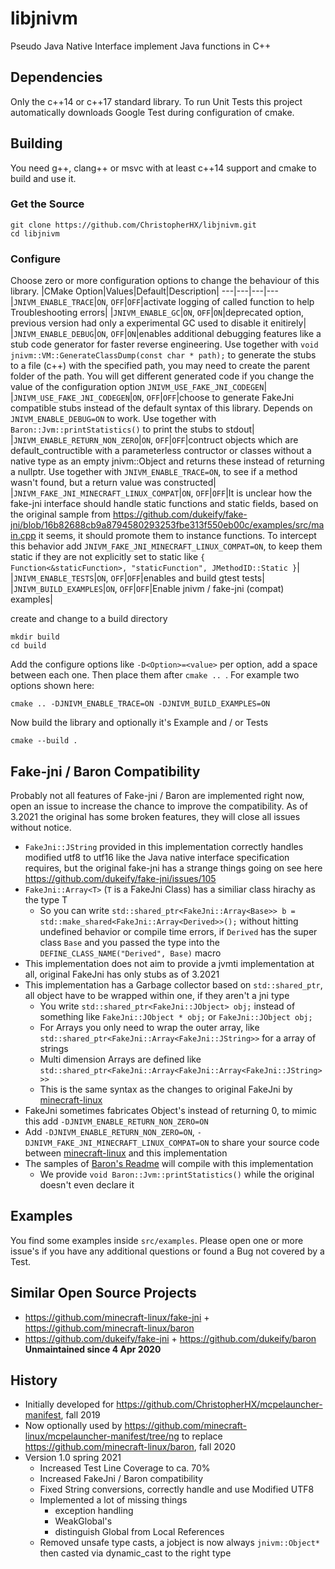 # libjnivm
Pseudo Java Native Interface implement Java functions in C++

## Dependencies
Only the c++14 or c++17 standard library. To run Unit Tests this project automatically downloads Google Test during configuration of cmake.

## Building
You need g++, clang++ or msvc with at least c++14 support and cmake to build and use it.

### Get the Source
```
git clone https://github.com/ChristopherHX/libjnivm.git
cd libjnivm
```
### Configure
Choose zero or more configuration options to change the behaviour of this library.
|CMake Option|Values|Default|Description|
---|---|---|---
|`JNIVM_ENABLE_TRACE`|`ON`, `OFF`|`OFF`|activate logging of called function to help Troubleshooting errors|
|`JNIVM_ENABLE_GC`|`ON`, `OFF`|`ON`|deprecated option, previous version had only a experimental GC used to disable it enitirely|
|`JNIVM_ENABLE_DEBUG`|`ON`, `OFF`|`ON`|enables additional debugging features like a stub code generator for faster reverse engineering. Use together with `void jnivm::VM::GenerateClassDump(const char * path);` to generate the stubs to a file (c++) with the specified path, you may need to create the parent folder of the path. You will get different generated code if you change the value of the configuration option `JNIVM_USE_FAKE_JNI_CODEGEN`|
|`JNIVM_USE_FAKE_JNI_CODEGEN`|`ON`, `OFF`|`OFF`|choose to generate FakeJni compatible stubs instead of the default syntax of this library. Depends on `JNIVM_ENABLE_DEBUG=ON` to work. Use together with `Baron::Jvm::printStatistics()` to print the stubs to stdout|
|`JNIVM_ENABLE_RETURN_NON_ZERO`|`ON`, `OFF`|`OFF`|contruct objects which are default_contructible with a parameterless contructor or classes without a native type as an empty jnivm::Object and returns these instead of returning a nullptr. Use together with `JNIVM_ENABLE_TRACE=ON`, to see if a method wasn't found, but a return value was constructed|
|`JNIVM_FAKE_JNI_MINECRAFT_LINUX_COMPAT`|`ON`, `OFF`|`OFF`|It is unclear how the fake-jni interface should handle static functions and static fields, based on the original sample from https://github.com/dukeify/fake-jni/blob/16b82688cb9a8794580293253fbe313f550eb00c/examples/src/main.cpp it seems, it should promote them to instance functions. To intercept this behavior add `JNIVM_FAKE_JNI_MINECRAFT_LINUX_COMPAT=ON`, to keep them static if they are not explicitly set to static like `{ Function<&staticFunction>, "staticFunction", JMethodID::Static }`|
|`JNIVM_ENABLE_TESTS`|`ON`, `OFF`|`OFF`|enables and build gtest tests|
|`JNIVM_BUILD_EXAMPLES`|`ON`, `OFF`|`OFF`|Enable jnivm / fake-jni (compat) examples|

create and change to a build directory
```
mkdir build
cd build
```
Add the configure options like `-D<Option>=<value>` per option, add a space between each one. Then place them after `cmake .. `. For example two options shown here:
```
cmake .. -DJNIVM_ENABLE_TRACE=ON -DJNIVM_BUILD_EXAMPLES=ON
```

Now build the library and optionally it's Example and / or Tests
```
cmake --build .
```

## Fake-jni / Baron Compatibility

Probably not all features of Fake-jni / Baron are implemented right now, open an issue to increase the chance to improve the compatibility.
As of 3.2021 the original has some broken features, they will close all issues without notice.
- `FakeJni::JString` provided in this implementation correctly handles modified utf8 to utf16 like the Java native interface specification requires, but the original fake-jni has a strange things going on see here https://github.com/dukeify/fake-jni/issues/105
- `FakeJni::Array<T>` (`T` is a FakeJni Class) has a similiar class hirachy as the type T
    - So you can write `std::shared_ptr<FakeJni::Array<Base>> b = std::make_shared<FakeJni::Array<Derived>>();` without hitting undefined behavior or compile time errors, if `Derived` has the super class `Base` and you passed the type into the `DEFINE_CLASS_NAME("Derived", Base)` macro
- This implementation does not aim to provide a jvmti implementation at all, original FakeJni has only stubs as of 3.2021
- This implementation has a Garbage collector based on `std::shared_ptr`, all object have to be wrapped within one, if they aren't a jni type
  - You write `std::shared_ptr<FakeJni::JObject> obj;` instead of something like `FakeJni::JObject * obj;` or `FakeJni::JObject obj;`
  - For Arrays you only need to wrap the outer array, like `std::shared_ptr<FakeJni::Array<FakeJni::JString>>` for a array of strings
  - Multi dimension Arrays are defined like `std::shared_ptr<FakeJni::Array<FakeJni::Array<FakeJni::JString>>>`
  - This is the same syntax as the changes to original FakeJni by [minecraft-linux](https://github.com/minecraft-linux/fake-jni)
- FakeJni sometimes fabricates Object's instead of returning 0, to mimic this add `-DJNIVM_ENABLE_RETURN_NON_ZERO=ON`
- Add `-DJNIVM_ENABLE_RETURN_NON_ZERO=ON`, `-DJNIVM_FAKE_JNI_MINECRAFT_LINUX_COMPAT=ON` to share your source code between [minecraft-linux](https://github.com/minecraft-linux/fake-jni) and this implementation
- The samples of [Baron's Readme](https://github.com/dukeify/baron) will compile with this implementation
  - We provide `void Baron::Jvm::printStatistics()` while the original doesn't even declare it

## Examples
You find some examples inside `src/examples`. Please open one or more issue's if you have any additional questions or found a Bug not covered by a Test.

## Similar Open Source Projects
- https://github.com/minecraft-linux/fake-jni + https://github.com/minecraft-linux/baron
- https://github.com/dukeify/fake-jni + https://github.com/dukeify/baron **Unmaintained since 4 Apr 2020**

## History
- Initially developed for https://github.com/ChristopherHX/mcpelauncher-manifest, fall 2019
- Now optionally used by https://github.com/minecraft-linux/mcpelauncher-manifest/tree/ng to replace https://github.com/minecraft-linux/baron, fall 2020
- Version 1.0 spring 2021
    - Increased Test Line Coverage to ca. 70%
    - Increased FakeJni / Baron compatibility
    - Fixed String conversions, correctly handle and use Modified UTF8 
    - Implemented a lot of missing things
      - exception handling
      - WeakGlobal's
      - distinguish Global from Local References
    - Removed unsafe type casts, a jobject is now always `jnivm::Object*` then casted via dynamic_cast to the right type